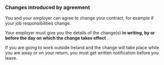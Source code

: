 ###  **Changes introduced by agreement**

You and your employer can agree to change your contract, for example if your
job responsibilities change.

Your employer must give you the details of the change(s) **in writing, by or
before the day on which the change takes effect** .

If you are going to work outside Ireland and the change will take place while
you are away or on your return, you must get written notification before you
leave.
